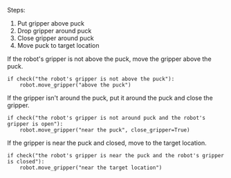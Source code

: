 

Steps:
1. Put gripper above puck
2. Drop gripper around puck
3. Close gripper around puck
4. Move puck to target location

If the robot's gripper is not above the puck, move the gripper above the puck.
```
if check("the robot's gripper is not above the puck"):
    robot.move_gripper("above the puck")
```

If the gripper isn't around the puck, put it around the puck and close the gripper.
```
if check("the robot's gripper is not around puck and the robot's gripper is open"):
    robot.move_gripper("near the puck", close_gripper=True)
```

If the gripper is near the puck and closed, move to the target location.
```
if check("the robot's gripper is near the puck and the robot's gripper is closed"):
    robot.move_gripper("near the target location")
```